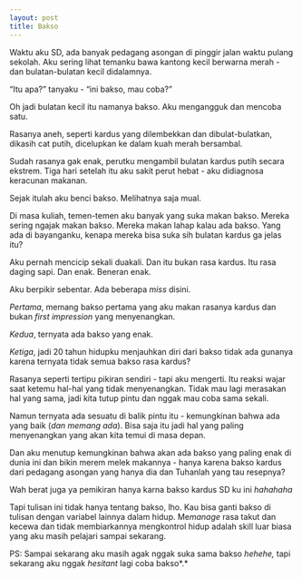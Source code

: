 ```yaml
---
layout: post
title: Bakso
---
```



Waktu aku SD, ada banyak pedagang asongan di pinggir jalan waktu pulang sekolah. Aku sering lihat temanku bawa kantong kecil berwarna merah - dan bulatan-bulatan kecil didalamnya.

“Itu apa?” tanyaku - “ini bakso, mau coba?”

Oh jadi bulatan kecil itu namanya bakso. Aku mengangguk dan mencoba satu.

Rasanya aneh, seperti kardus yang dilembekkan dan dibulat-bulatkan, dikasih cat putih, dicelupkan ke dalam kuah merah bersambal.

Sudah rasanya gak enak, perutku mengambil bulatan kardus putih secara ekstrem. Tiga hari setelah itu aku sakit perut hebat - aku didiagnosa keracunan makanan.

Sejak itulah aku benci bakso. Melihatnya saja mual.

Di masa kuliah, temen-temen aku banyak yang suka makan bakso. Mereka sering ngajak makan bakso. Mereka makan lahap kalau ada bakso. Yang ada di bayanganku, kenapa mereka bisa suka sih bulatan kardus ga jelas itu?

Aku pernah mencicip sekali duakali. Dan itu bukan rasa kardus. Itu rasa daging sapi. Dan enak. Beneran enak.

Aku berpikir sebentar. Ada beberapa *miss* disini.

*Pertama*, memang bakso pertama yang aku makan rasanya kardus dan bukan *first impression* yang menyenangkan.

*Kedua*, ternyata ada bakso yang enak.

*Ketiga*, jadi 20 tahun hidupku menjauhkan diri dari bakso tidak ada gunanya karena ternyata tidak semua bakso rasa kardus?
    
Rasanya seperti tertipu pikiran sendiri - tapi aku mengerti. Itu reaksi wajar saat ketemu hal-hal yang tidak menyenangkan. Tidak mau lagi merasakan hal yang sama, jadi kita tutup pintu dan nggak mau coba sama sekali.

Namun ternyata ada sesuatu di balik pintu itu - kemungkinan bahwa ada yang baik (*dan memang ada*). Bisa saja itu jadi hal yang paling menyenangkan yang akan kita temui di masa depan.

Dan aku menutup kemungkinan bahwa akan ada bakso yang paling enak di dunia ini dan bikin merem melek makannya - hanya karena bakso kardus dari pedagang asongan yang hanya dia dan Tuhanlah yang tau resepnya?

Wah berat juga ya pemikiran hanya karna bakso kardus SD ku ini *hahahaha*

Tapi tulisan ini tidak hanya tentang bakso, lho. Kau bisa ganti bakso di tulisan dengan variabel lainnya dalam hidup. Me*manage* rasa takut dan kecewa dan tidak membiarkannya mengkontrol hidup adalah skill luar biasa yang aku masih pelajari sampai sekarang.

PS: Sampai sekarang aku masih agak nggak suka sama bakso *hehehe,* tapi sekarang aku nggak *hesitant* lagi coba bakso*.*